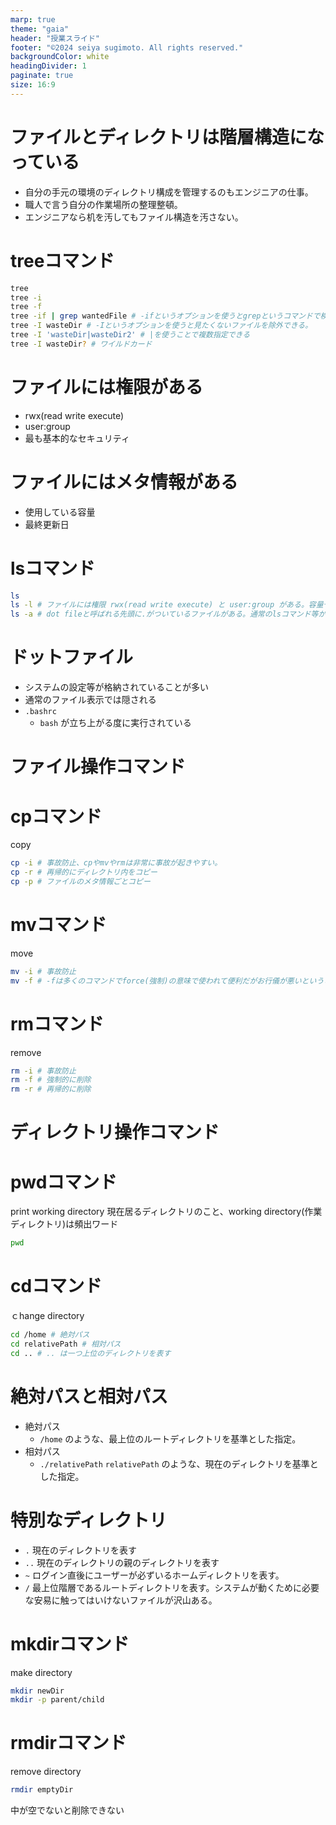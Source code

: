 ```yaml
---
marp: true
theme: "gaia"
header: "授業スライド"
footer: "©2024 seiya sugimoto. All rights reserved."
backgroundColor: white
headingDivider: 1
paginate: true
size: 16:9
---
```


# ファイルとディレクトリは階層構造になっている
* 自分の手元の環境のディレクトリ構成を管理するのもエンジニアの仕事。
* 職人で言う自分の作業場所の整理整頓。
* エンジニアなら机を汚してもファイル構造を汚さない。

# treeコマンド
```bash
tree
tree -i 
tree -f
tree -if | grep wantedFile # -ifというオプションを使うとgrepというコマンドで検索しやすい形になる。
tree -I wasteDir # -Iというオプションを使うと見たくないファイルを除外できる。
tree -I 'wasteDir|wasteDir2' # |を使うことで複数指定できる
tree -I wasteDir? # ワイルドカード
```

# ファイルには権限がある
* rwx(read write execute)
* user:group
* 最も基本的なセキュリティ

# ファイルにはメタ情報がある
* 使用している容量
* 最終更新日

# lsコマンド
```bash
ls
ls -l # ファイルには権限 rwx(read write execute) と user:group がある。容量や最終更新日も表示される。
ls -a # dot fileと呼ばれる先頭に.がついているファイルがある。通常のlsコマンド等から除外される。何かのソフトウエアの設定ファイルなどがこの形式で書かれる。
```

# ドットファイル
* システムの設定等が格納されていることが多い
* 通常のファイル表示では隠される
* `.bashrc`
	* `bash` が立ち上がる度に実行されている

# ファイル操作コマンド

# cpコマンド
copy
```bash
cp -i # 事故防止、cpやmvやrmは非常に事故が起きやすい。
cp -r # 再帰的にディレクトリ内をコピー
cp -p # ファイルのメタ情報ごとコピー
```

# mvコマンド
move
```bash
mv -i # 事故防止
mv -f # -fは多くのコマンドでforce(強制)の意味で使われて便利だがお行儀が悪いということになっている。
```

# rmコマンド
remove
```bash
rm -i # 事故防止
rm -f # 強制的に削除
rm -r # 再帰的に削除
```

# ディレクトリ操作コマンド

# pwdコマンド
print working directory
現在居るディレクトリのこと、working directory(作業ディレクトリ)は頻出ワード
```bash
pwd
```
# cdコマンド
ｃhange directory
```bash
cd /home # 絶対パス
cd relativePath # 相対パス
cd .. # .. は一つ上位のディレクトリを表す
```

# 絶対パスと相対パス
* 絶対パス
	* `/home` のような、最上位のルートディレクトリを基準とした指定。
* 相対パス
	* `./relativePath` `relativePath` のような、現在のディレクトリを基準とした指定。

# 特別なディレクトリ
* `.`  現在のディレクトリを表す
* `..` 現在のディレクトリの親のディレクトリを表す
* `~` ログイン直後にユーザーが必ずいるホームディレクトリを表す。
* `/` 最上位階層であるルートディレクトリを表す。システムが動くために必要な安易に触ってはいけないファイルが沢山ある。

# mkdirコマンド
make directory
```bash
mkdir newDir
mkdir -p parent/child
```

# rmdirコマンド
remove directory
```bash
rmdir emptyDir
```
中が空でないと削除できない
